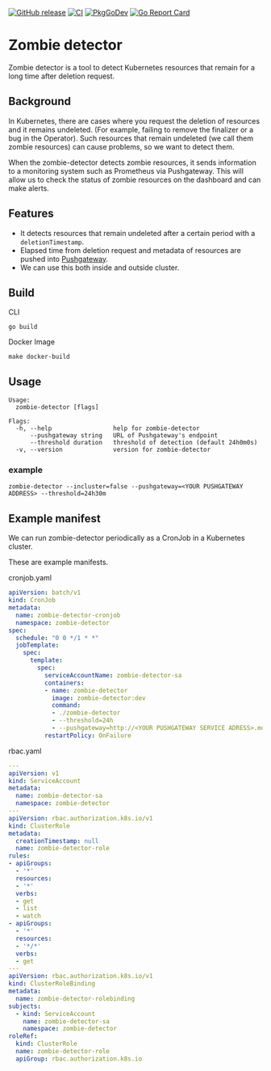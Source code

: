 [![GitHub release](https://img.shields.io/github/release/cybozu-go/zombie-detector.svg?maxAge=60)][releases]
[![CI](https://github.com/cybozu-go/zombie-detector/actions/workflows/ci.yaml/badge.svg)](https://github.com/cybozu-go/zombie-detector/actions/workflows/ci.yaml)
[![PkgGoDev](https://pkg.go.dev/badge/github.com/cybozu-go/zombie-detector?tab=overview)](https://pkg.go.dev/github.com/cybozu-go/zombie-detector?tab=overview)
[![Go Report Card](https://goreportcard.com/badge/github.com/cybozu-go/zombie-detector)](https://goreportcard.com/report/github.com/cybozu-go/zombie-detector)

Zombie detector
============================
Zombie detector is a tool to detect Kubernetes resources that remain for a long time after deletion request.

## Background
In Kubernetes, there are cases where you request the deletion of resources and it remains undeleted. (For example, failing to remove the finalizer or a bug in the Operator).
Such resources that remain undeleted (we call them zombie resources) can cause problems, so we want to detect them.

When the zombie-detector detects zombie resources, it sends information to a monitoring system such as Prometheus via Pushgateway.
This will allow us to check the status of zombie resources on the dashboard and can make alerts.

## Features
- It detects resources that remain undeleted after a certain period with a ```deletionTimestamp```.
- Elapsed time from deletion request and metadata of resources are pushed into [Pushgateway](https://github.com/prometheus/pushgateway).
- We can use this both inside and outside cluster.

## Build
CLI
```
go build
```
Docker Image
```
make docker-build
```

## Usage
```
Usage:
  zombie-detector [flags]

Flags:
  -h, --help                 help for zombie-detector
      --pushgateway string   URL of Pushgateway's endpoint
      --threshold duration   threshold of detection (default 24h0m0s)
  -v, --version              version for zombie-detector

```
### example

```
zombie-detector --incluster=false --pushgateway=<YOUR PUSHGATEWAY ADDRESS> --threshold=24h30m
```
[releases]: https://github.com/cybozu-go/zombie-detector/releases

## Example manifest
We can run zombie-detector periodically as a CronJob in a Kubernetes cluster.

These are example manifests.

cronjob.yaml
```yaml
apiVersion: batch/v1
kind: CronJob
metadata:
  name: zombie-detector-cronjob
  namespace: zombie-detector
spec:
  schedule: "0 0 */1 * *"
  jobTemplate:
    spec:
      template:
        spec:
          serviceAccountName: zombie-detector-sa
          containers:
          - name: zombie-detector
            image: zombie-detector:dev
            command:
            - ./zombie-detector
            - --threshold=24h
            - --pushgateway=http://<YOUR PUSHGATEWAY SERVICE ADRESS>.monitoring.svc.cluster.local:9091
          restartPolicy: OnFailure
```
rbac.yaml
```yaml
---
apiVersion: v1
kind: ServiceAccount
metadata:
  name: zombie-detector-sa
  namespace: zombie-detector
---
apiVersion: rbac.authorization.k8s.io/v1
kind: ClusterRole
metadata:
  creationTimestamp: null
  name: zombie-detector-role
rules:
- apiGroups:
  - '*'
  resources:
  - '*'
  verbs:
  - get
  - list
  - watch
- apiGroups:
  - '*'
  resources:
  - '*/*'
  verbs:
  - get
---
apiVersion: rbac.authorization.k8s.io/v1
kind: ClusterRoleBinding
metadata:
  name: zombie-detector-rolebinding
subjects:
  - kind: ServiceAccount
    name: zombie-detector-sa
    namespace: zombie-detector
roleRef:
  kind: ClusterRole
  name: zombie-detector-role
  apiGroup: rbac.authorization.k8s.io

```
